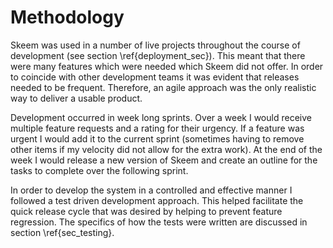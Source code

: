 # Methodology

Skeem was used in a number of live projects throughout the course of development (see section \ref{deployment_sec}). This meant that there were many features which were needed which Skeem did not offer. In order to coincide with other development teams it was evident that releases needed to be frequent. Therefore, an agile approach was the only realistic way to deliver a usable product.

Development occurred in week long sprints. Over a week I would receive multiple feature requests and a rating for their urgency. If a feature was urgent I would add it to the current sprint (sometimes having to remove other items if my velocity did not allow for the extra work). At the end of the week I would release a new version of Skeem and create an outline for the tasks to complete over the following sprint.

In order to develop the system in a controlled and effective manner I followed a test driven development approach. This helped facilitate the quick release cycle that was desired by helping to prevent feature regression. The specifics of how the tests were written are discussed in section \ref{sec_testing}.
